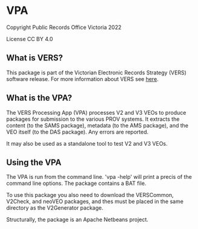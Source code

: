 # VPA

Copyright Public Records Office Victoria 2022

License CC BY 4.0

## What is VERS?

This package is part of the Victorian Electronic Records Strategy (VERS)
software release. For more information about VERS see
[here](https://prov.vic.gov.au/recordkeeping-government/vers).

## What is the VPA?

The VERS Processing App (VPA) processes V2 and V3 VEOs to produce packages for submission
to the various PROV systems. It extracts the content (to the SAMS package), metadata (to
the AMS package), and the VEO itself (to the DAS package). Any errors are reported.

It may also be used as a standalone tool to test V2 and V3 VEOs.

## Using the VPA

The VPA is run from the command line. 'vpa -help' will print a
precis of the command line options. The package contains a BAT file.

To use this package you also need to download the VERSCommon, V2Check, and neoVEO
packages, and thes must be placed in the same directory as the V2Generator package.

Structurally, the package is an Apache Netbeans project.
